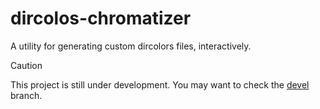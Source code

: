 # dircolos-chromatizer
A utility for generating custom dircolors files, interactively.

> [!CAUTION]
> This project is still under development. You may want to check the
> [devel](/tree/devel) branch.

